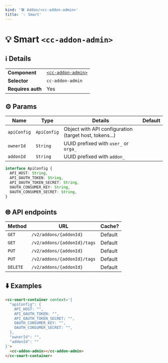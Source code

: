 ```yaml
---
kind: '🛠 Addon/<cc-addon-admin>'
title: '💡 Smart'
---
```

# 💡 Smart `<cc-addon-admin>`

## ℹ️ Details

<table>
  <tr><td><strong>Component    </strong> <td><a href="🛠-addon-cc-addon-admin--default-story"><code>&lt;cc-addon-admin&gt;</code></a>
  <tr><td><strong>Selector     </strong> <td><code>cc-addon-admin</code>
  <tr><td><strong>Requires auth</strong> <td>Yes
</table>

## ⚙️ Params

| Name        | Type        | Details                                                     | Default |
|-------------|-------------|-------------------------------------------------------------|---------|
| `apiConfig` | `ApiConfig` | Object with API configuration (target host, tokens...)      |         |
| `ownerId`   | `String`    | UUID prefixed with <code>user_</code> or <code>orga_</code> |         |
| `addonId`   | `String`    | UUID prefixed with <code>addon_</code>                      |         |

```typescript
interface ApiConfig {
  API_HOST: String,
  API_OAUTH_TOKEN: String,
  API_OAUTH_TOKEN_SECRET: String,
  OAUTH_CONSUMER_KEY: String,
  OAUTH_CONSUMER_SECRET: String,
}
```

## 🌐 API endpoints

| Method   | URL                         | Cache?  |
|----------|-----------------------------|---------|
| `GET`    | `/v2/addons/{addonId}`      | Default |
| `GET`    | `/v2/addons/{addonId}/tags` | Default |
| `PUT`    | `/v2/addons/{addonId}`      | Default |
| `PUT`    | `/v2/addons/{addonId}/tags` | Default |
| `DELETE` | `/v2/addons/{addonId}`      | Default |

## ⬇️️ Examples

```html
<cc-smart-container context='{
  "apiConfig": {
    API_HOST: "",
    API_OAUTH_TOKEN: "",
    API_OAUTH_TOKEN_SECRET: "",
    OAUTH_CONSUMER_KEY: "",
    OAUTH_CONSUMER_SECRET: "",
  },
  "ownerId": "",
  "addonId": ""
}'>
  <cc-addon-admin></cc-addon-admin>
</cc-smart-container>
```
